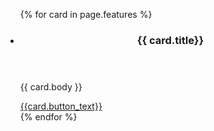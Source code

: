 <div class="blue-wrapper">
  <div class="grid-container">
    <ul class="usa-card-group">
    {% for card in page.features %}
      <li class="tablet:grid-col-4 usa-card">
        <div class="usa-card__container card-default">
          <header class="usa-card__header">
            <h3 class="usa-card__heading">{{ card.title}}</h3>
          </header>
          <div class="usa-card__body">
            <p>{{ card.body }}</p>
          </div>
          <footer>
            <a href="{{card.link}}" class="usa-button secondary__button" style="margin-top: 1.5rem;">{{card.button_text}}</a>
          </footer>
      </li>
    {% endfor %}
  </ul>
  </div>
</div>